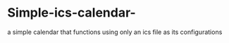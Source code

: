 # Simple-ics-calendar-
a simple calendar that functions using only an ics file as its configurations 
